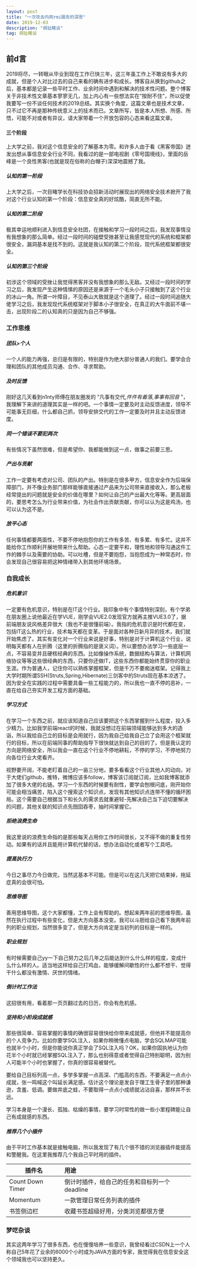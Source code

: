 ```yaml
---
layout: post  
title: "一次攻击内网rmi服务的深思"  
date: 2019-12-03
description: "胡扯瞎谈"
tag: 胡扯瞎谈
---
```


##  前d言

2019将尽，一转眼从毕业到现在工作已快三年，这三年虽工作上不敢说有多大的成就，但是个人对比过去的自己来看的确有进步和成长。博客自从换到github之后，基本都是记录一些平时工作、业余时间中遇到和解决的技术性问题。整个博客关于非技术性文章基本寥寥无几，加上内心有一些想法实在“按耐不住”，所以促使我要写一份不谈任何技术的2019总结。其实换个角度，这篇文章也是技术文章，只不过它不再是那种传统意义上的技术而已。文章所写，皆是本人所想、所感、所悟，可能不对或者有异议，请大家带着一个开放包容的心态来看这篇文章。

#### 三个阶段

上大学之前，我对这个信息安全的了解基本为零。和许多人由于看《黑客帝国》迸发出想从事信息安全行业不同，我看过的是一部电视剧《零号国境线》，里面的岳峰是一个良性黑客(也就是现在俗称的白帽子)深深地震撼了我。

#####  认知的第一阶段

上大学之后，一次目睹学长在科技协会招新活动时展现出的网络安全技术掀开了我对这个行业认知的第一个阶段：信息安全真的好炫酷，简直无所不能。

#####  认知的第二阶段

极其幸运地顺利进入到信息安全社团，在接触和学习一段时间之后，我发现事情没有我想象的那么简单。经过一段时间的碰壁受挫甚至让我感觉现代的系统和框架都很安全，漏洞基本是找不到的。这就是我认知的第二个阶段，现代系统框架都很安全。

#####  认知的第三个阶段

初涉这个领域的受挫让我觉得黑客并没有我想象的那么无敌。又经过一段时间的学习之后，我发现产生这种情愫的原因还是来源于一个毛头小子只接触到了这个行业的冰山一角。所谓一叶障目，不见泰山大致就是这个道理了。经过一段时间追随大佬学习之后，我发现现代系统框架对于脚本小子很安全，在真正的大牛面前不堪一击，出现阶段二的认知真的只是因为自己不够强。

### 工作思维

#####  团队>个人

一个人的能力再强，总归是有限的，特别是作为绝大部分普通人的我们。要学会合理和团队的其他成员沟通、合作、寻求帮助。

#####  及时反馈

刚好这几天看到n1nty师傅在朋友圈发的 “凡事有交代,*件件有着落*,*事事有回音* ”，我理解下来讲的道理其实是一样的吧。一个事情一定要及时主动反馈进度，领导不可能事无巨细，什么都自己抓，领导安排交代的工作一定要及时并且主动反馈进度。

#####  同一个错误不要犯两次

有些情况下虽然很难，但是希望你、我都能做到这一点，做事之前要三思。

#####  产出与贡献

工作一定要有考虑对公司、团队的产出。特别是在很多甲方，信息安全作为后端保障部门，并不像业务部门那样能够直接通过产品来为公司带来直接收入，那么老板经常提出的问题就是安全的价值在哪里？如何让自己的产出最大化等等。更高层面的，要思考怎么为行业带来价值，为社会作出贡献贡献，你可以认为这是鸡汤，也可以认为这不是。

#####  放平心态

任何事情都要两面性，不要不停地抱怨你的工作有多苦、有多累、有多忙。这并不能给你工作顺利开展地带来什么帮助。心态一定要平和，理性地和领导沟通这件工作的棘手以及需要的协助。可以吐槽，但是不要抱怨，当抱怨成为一种常态时，你会发现自己很容易把这种情绪带入到其他环境场景。



###  自我成长

#####  危机意识

一定要有危机意识，特别是在IT这个行业。我印象中有个事情特别深刻，有个学弟在朋友圈上说他最近在学VUE，刚学会VUE2.0发现官方就再主推VUE3.0了，据前端朋友说风格差异很大（我也不是很懂前端）。我指的危机意识是时代都在变，包括IT这么热的行业，技术每天都在变革。于是面对各种日新月异的技术，我们就开始焦虑了。其实有变化对一个行业来说是好事，特别是对于计算机这个行业，说明每天都有人在折腾（这里的折腾指的是褒义词）。所以要想办法学习一些底层一点，不容易变并且硬核经典的东西。比如像操作系统，数据结构与算法，计算机网络协议等等这些很经典的东西，只要你还做IT，这些东西你都能始终贯穿你的职业生涯。作为普通人，记住你可以熟练掌握框架，但是千万不要痴迷框架。记得我上大学时期所谓SSH(Struts,Spring,Hibernate)三剑客中的Struts现在基本凉透了。因为安全在实践的过程中需要具备一些工程能力的，所以我也一直不停的恶补，一直在给自己夯实开发工程方面的基础。



#####  学习方式

在学习一个东西之前，就应该知道自己应该要把这个东西掌握到什么程度，投入多少精力。比如我学前端react的时候，我就没想过在前端领域能够达到多大的造诣，所以我给自己立的目标是会用就行，因为我自己给我自己立了会用这个框架就行的目标，所以在前端同事的帮助指导下很快就达到自己的目的了。但是我认定的方向是网络安全，所以我会一直在这个行业不停地耕耘，不停的学习，不停地努力向各位行业大佬看齐。

视野要开阔，不能老盯着自己的一亩三分地，要多看看这个行业其他人的动向，对于大佬们github，推特，微博应该多follow，博客该订阅就订阅，比如我博客就添加了很多大佬的右链。学习一个东西的时候要有耐性，要学会刨根问底，刚开始你可能会相当痛苦，陷入这个搜索这个知识点，发现有其他知识点连带不懂的循环困局。这个需要自己根据当下和长久的需求去就重避轻-先解决自己当下迫切要解决的问题，其他关联的知识点先囫囵吞枣，抽时间掌握它。





#####  拒绝浪费生命

我这里说的浪费生命指的是那些每天占用你工作时间很长，又不得不做的重复性劳动。如果有的话并且能用计算机代替的话，想办法自动化或者写个工具吧。

#####  提高执行力

今日之事尽力今日做完，当然这基本不可能。但是可以在这几天把它结束掉，拖延症真的会很可怕。

#####  思维导图

善用思维导图，这个大家都懂，工作上会有帮助的。想起来两年前的思维导图，虽然在执行过程中有些变化，但是大方向基本没变。我可以斗胆给自己看下我两年前列的职业规划，当然很多变了，但是大方向肯定是当初列的目标是一样的。

#####  职业规划

有时候需要自己yy一下自己努力之后几年之后能达到什么什么样的程度，变成什么什么样的人。适当地这样给自己打鸡血，能够缓解间歇性的什么都不想干、觉得干什么都没有激情、厌世的情绪。

#####  倒计时工作法

这招很有用，看着那一页页翻过去的日历，你会有危机感。

#####  坚持和小阶段成就感

那些很简单、容易掌握的事情的确很容易很快给你带来成就感，但他并不能提高你的个人竞争力。比如你要学SQL注入，如果你稍微懂点电脑，学会SQLMAP可能也就半个小时，但是你能说你真正学会了SQL注入吗？OK，如果你固执地认为你花半个小时就已经掌握SQL注入了，那么也别得意或者觉得自己特别聪明，因为别人可能半个小时也掌握了，你真的很容易被替代。

要给自己目标列高一点，多学多掌握一点高深、门槛高的东西，不要满足一点点小成就，张一鸣喊这个叫延长满足感。估计这个理论是发自于理工生骨子里的那种谦逊，含羞、低调。要做井底之蛙，不要取得一点点小成绩就沾沾自喜，那样并不长远。

学习本身是一个漫长、孤独、枯燥的事情，要学习时常性的做一些小里程碑能让自己有成就感的东西。

#####  推荐几个小插件

由于平时工作基本就是接触电脑，所以我发现了有几个很不错的浏览器插件能提高和警醒我。在这里我推荐几个我自己平时用的插件。

| 插件名           | 用途                                         |      |
| ---------------- | :------------------------------------------- | ---- |
| Count Down Timer | 倒计时插件，给自己的任务和目标列一个deadline |      |
| Momentum         | 一款管理日常任务列表的插件                   |      |
| 书签侧边栏       | 收藏书签超级好用，分类浏览都很方便           |      |

### 梦呓杂谈

其实这两年学习了很多东西，也在慢慢培养一些意识，我曾经看过CSDN上一个人称自己5年花了业余的6000个小时成为JAVA方面的专家，我觉得我在信息安全这个领域我也可以坚持更久。
